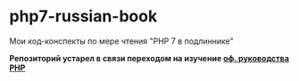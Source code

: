 # php7-russian-book
Мои код-конспекты по мере чтения "PHP 7 в подлиннике"

**Репозиторий устарел в связи переходом на изучение [оф. руководства PHP](https://github.com/Seryiza/php-manual-learning)**
